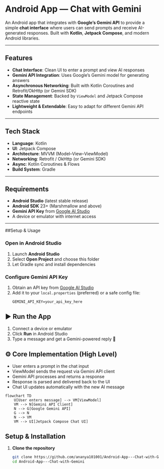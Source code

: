 # Android App — Chat with Gemini 

An Android app that integrates with **Google’s Gemini API** to provide a simple **chat interface** where users can send prompts and receive AI-generated responses. Built with **Kotlin**, **Jetpack Compose**, and modern Android libraries.

---

##  Features

- **Chat Interface**: Clean UI to enter a prompt and view AI responses  
- **Gemini API Integration**: Uses Google’s Gemini model for generating answers  
- **Asynchronous Networking**: Built with Kotlin Coroutines and Retrofit/OkHttp (or Gemini SDK)  
- **State Management**: Backed by `ViewModel` and Jetpack Compose reactive state  
- **Lightweight & Extendable**: Easy to adapt for different Gemini API endpoints  

---

##  Tech Stack

- **Language**: Kotlin  
- **UI**: Jetpack Compose  
- **Architecture**: MVVM (Model–View–ViewModel)  
- **Networking**: Retrofit / OkHttp (or Gemini SDK)  
- **Async**: Kotlin Coroutines & Flows  
- **Build System**: Gradle  

---

##  Requirements

- **Android Studio** (latest stable release)  
- **Android SDK** 23+ (Marshmallow and above)  
- **Gemini API Key** from [Google AI Studio](https://ai.google.dev/)  
- A device or emulator with internet access  

---



##Setup & Usage

### Open in Android Studio
1. Launch **Android Studio**  
2. Select **Open Project** and choose this folder  
3. Let Gradle sync and install dependencies  

### Configure Gemini API Key
1. Obtain an API key from [Google AI Studio](https://ai.google.dev/)  
2. Add it to your `local.properties` (preferred) or a safe config file:  
   ```properties
   GEMINI_API_KEY=your_api_key_here
   ```
   
## ▶️ Run the App

1. Connect a device or emulator  
2. Click **Run** in Android Studio  
3. Type a message and get a Gemini-powered reply 🎉  

## ⚙️ Core Implementation (High Level)

- User enters a prompt in the chat input  
- ViewModel sends the request via Gemini API client  
- Gemini API processes and returns a response  
- Response is parsed and delivered back to the UI  
- Chat UI updates automatically with the new AI message  

```mermaid
flowchart TD
    U[User enters message] --> VM[ViewModel]
    VM --> N[Gemini API Client]
    N --> G[Google Gemini API]
    G --> N
    N --> VM
    VM --> UI[Jetpack Compose Chat UI]
```




##  Setup & Installation

1. **Clone the repository**
   ```bash
   git clone https://github.com/ananya101001/Android-App---Chat-with-Gemini.git
   cd Android-App---Chat-with-Gemini
```
